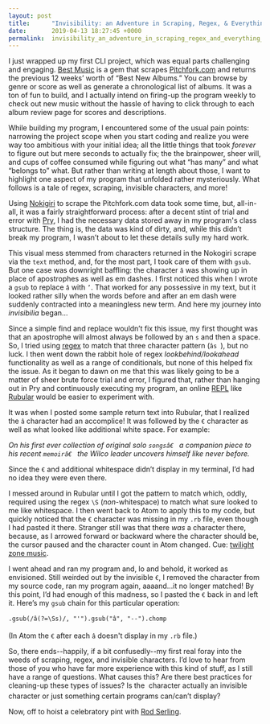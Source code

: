 ```yaml
---
layout: post
title:      "Invisibility: an Adventure in Scraping, Regex, & Everything In Between"
date:       2019-04-13 18:27:45 +0000
permalink:  invisibility_an_adventure_in_scraping_regex_and_everything_in_between
---
```



I just wrapped up my first CLI project, which was equal parts challenging and engaging. [Best Music](https://github.com/cyantis/best_music) is a gem that scrapes [Pitchfork.com](https://pitchfork.com/reviews/best/albums/) and returns the previous 12 weeks’ worth of “Best New Albums.” You can browse by genre or score as well as generate a chronological list of albums. It was a ton of fun to build, and I actually intend on firing-up the program weekly to check out new music without the hassle of having to click through to each album review page for scores and descriptions.

While building my program, I encountered some of the usual pain points: narrowing the project scope when you start coding and realize you were way too ambitious with your initial idea; all the little things that took _forever_ to figure out but mere seconds to actually fix; the the brainpower, sheer will, and cups of coffee consumed while figuring out what “has many” and what “belongs to” what. But rather than writing at length about those, I want to highlight one aspect of my program that unfolded rather mysteriously. What follows is a tale of regex, scraping, invisible characters, and more!

Using [Nokigiri](https://nokogiri.org/) to scrape the Pitchfork.com data took some time, but, all-in-all, it was a fairly straightforward process: after a decent stint of trial and error with [Pry](http://pryrepl.org/), I had the necessary data stored away in my program's class structure. The thing is, the data was kind of dirty, and, while this didn’t break my program, I wasn’t about to let these details sully my hard work.

This visual mess stemmed from characters returned in the Nokogiri scrape via the `text` method, and, for the most part, I took care of them with `gsub`. But one case was downright baffling: the character `â` was showing up in place of apostrophes as well as em dashes. I first noticed this when I wrote a `gsub` to replace `â` with `’`. That worked for any possessive in my text, but it looked rather silly when the words before and after an em dash were suddenly contracted into a meaningless new term. And here my journey into _invisibilia_ began…

Since a simple find and replace wouldn’t fix this issue, my first thought was that an apostrophe will almost always be followed by an `s` and then a space. So, I tried using [regex](https://en.wikipedia.org/wiki/Regular_expression) to match that three character pattern (`âs `), but no luck. I then went down the rabbit hole of regex _lookbehind/lookahead_ functionality as well as a range of conditionals, but none of this helped fix the issue. As it began to dawn on me that this was likely going to be a matter of sheer brute force trial and error, I figured that, rather than hanging out in Pry and continuously executing my program, an online [REPL](https://en.wikipedia.org/wiki/Read%E2%80%93eval%E2%80%93print_loop) like [Rubular](https://rubular.com/) would be easier to experiment with.

It was when I posted some sample return text into Rubular, that I realized the `â` character had an accomplice! It was followed by the `€` character as well as what looked like additional white space. For example:

_On his first ever collection of original solo `songsâ€ `   a companion piece to his recent `memoirâ€ `  the Wilco leader uncovers himself like never before._

Since the `€` and additional whitespace didn’t display in my terminal, I’d had no idea they were even there.

I messed around in Rubular until I got the pattern to match which, oddly, required using the regex `\S` (_non_-whitespace) to match what sure looked to me like whitespace. I then went back to Atom to apply this to my code, but quickly noticed that the  `€` character was missing in my `.rb` file, even though I had pasted it there. Stranger still was that there _was_ a character there, because, as I arrowed forward or backward where the character should be, the cursor paused and the character count in Atom changed. Cue: [twilight zone music](https://www.youtube.com/watch?v=XVSRm80WzZk).

I went ahead and ran my program and, lo and behold, it worked as envisioned. Still weirded out by the invisible `€`, I removed the character from my source code, ran my program again, aaaand...it no longer matched! By this point, I’d had enough of this madness, so I pasted the `€` back in and left it. Here’s my `gsub` chain for this particular operation:

`.gsub(/â(?=\Ss)/, "'").gsub("â", "--").chomp`

(In Atom the `€` after each `â` doesn't display in my `.rb` file.)

So, there ends--happily, if a bit confusedly--my first real foray into the weeds of scraping, regex, and invisible characters. I’d love to hear from those of you who have far more experience with this kind of stuff, as I still have a range of questions. What causes this? Are there best practices for cleaning-up these types of issues? Is the `` character actually an invisible character or just something certain programs can/can’t display?

Now, off to hoist a celebratory pint with [Rod Serling](https://en.wikipedia.org/wiki/Rod_Serling).
